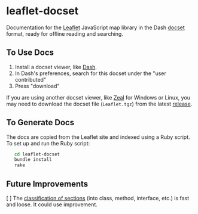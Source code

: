 # leaflet-docset

Documentation for the [Leaflet](https://leafletjs.com/) JavaScript map library in the Dash [docset](https://kapeli.com/docsets) format, ready for offline reading and searching.

## To Use Docs

1. Install a docset viewer, like [Dash](https://kapeli.com/dash).
2. In Dash's preferences, search for this docset under the "user contributed"
3. Press "download"

If you are using another docset viewer, like [Zeal](https://zealdocs.org/) for Windows or Linux, you may need to download the docset file (`Leaflet.tgz`) from the latest [release](https://github.com/drewda/leaflet-docset/releases).

## To Generate Docs

The docs are copied from the Leaflet site and indexed using a Ruby script. To set up and run the Ruby script:

```bash
   cd leaflet-docset
   bundle install
   rake
```

## Future Improvements

[ ] The [classification of sections](https://github.com/drewda/leaflet-docset/blob/master/Rakefile#L80-110) (into class, method, interface, etc.) is fast and loose. It could use improvement.
